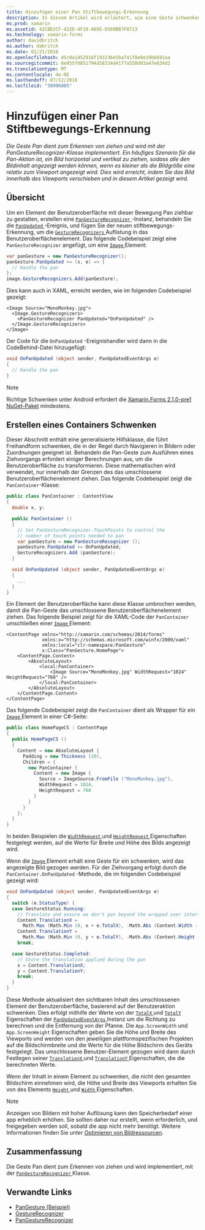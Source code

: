 ```yaml
---
title: Hinzufügen einer Pan Stiftbewegungs-Erkennung
description: In diesem Artikel wird erläutert, wie eine Geste schwenken, horizontal und vertikal ziehen ein Bild, sodass alle den Bildinhalt angezeigt werden können, wenn es kleiner als die Bildgröße eine relativ zum Viewport angezeigt wird.
ms.prod: xamarin
ms.assetid: 42CBD2CF-432D-4F19-A05E-D569BB7F8713
ms.technology: xamarin-forms
author: davidbritch
ms.author: dabritch
ms.date: 01/21/2016
ms.openlocfilehash: 45c0a1452916f193236e5ba741f8e8e19b6691aa
ms.sourcegitcommit: 6e955f6851794d58334d41f7a550d93a47e834d2
ms.translationtype: MT
ms.contentlocale: de-DE
ms.lasthandoff: 07/12/2018
ms.locfileid: "38996805"
---
```

# <a name="adding-a-pan-gesture-recognizer"></a>Hinzufügen einer Pan Stiftbewegungs-Erkennung

_Die Geste Pan dient zum Erkennen von ziehen und wird mit der PanGestureRecognizer-Klasse implementiert. Ein häufiges Szenario für die Pan-Aktion ist, ein Bild horizontal und vertikal zu ziehen, sodass alle den Bildinhalt angezeigt werden können, wenn es kleiner als die Bildgröße eine relativ zum Viewport angezeigt wird. Dies wird erreicht, indem Sie das Bild innerhalb des Viewports verschieben und in diesem Artikel gezeigt wird._

## <a name="overview"></a>Übersicht

Um ein Element der Benutzeroberfläche mit dieser Bewegung Pan ziehbar zu gestalten, erstellen eine [ `PanGestureRecognizer` ](xref:Xamarin.Forms.PanGestureRecognizer) -Instanz, behandeln Sie die [ `PanUpdated` ](xref:Xamarin.Forms.PanGestureRecognizer.PanUpdated) -Ereignis, und fügen Sie der neuen stiftbewegungs-Erkennung, um die [ `GestureRecognizers` ](xref:Xamarin.Forms.View.GestureRecognizers) Auflistung in das Benutzeroberflächenelement. Das folgende Codebeispiel zeigt eine `PanGestureRecognizer` angefügt, um eine [ `Image` ](xref:Xamarin.Forms.Image) Element:

```csharp
var panGesture = new PanGestureRecognizer();
panGesture.PanUpdated += (s, e) => {
  // Handle the pan
};
image.GestureRecognizers.Add(panGesture);
```

Dies kann auch in XAML, erreicht werden, wie im folgenden Codebeispiel gezeigt:

```xaml
<Image Source="MonoMonkey.jpg">
  <Image.GestureRecognizers>
    <PanGestureRecognizer PanUpdated="OnPanUpdated" />
  </Image.GestureRecognizers>
</Image>
```

Der Code für die `OnPanUpdated` -Ereignishandler wird dann in die CodeBehind-Datei hinzugefügt:

```csharp
void OnPanUpdated (object sender, PanUpdatedEventArgs e)
{
  // Handle the pan
}
```

> [!NOTE]
> Richtige Schwenken unter Android erfordert die [Xamarin.Forms 2.1.0-pre1 NuGet-Paket](https://www.nuget.org/packages/Xamarin.Forms/2.1.0.6501-pre1) mindestens.

## <a name="creating-a-pan-container"></a>Erstellen eines Containers Schwenken

Dieser Abschnitt enthält eine generalisierte Hilfsklasse, die führt Freihandform schwenken, die in der Regel durch Navigieren in Bildern oder Zuordnungen geeignet ist. Behandeln die Pan-Geste zum Ausführen eines Ziehvorgangs erfordert einiger Berechnungen aus, um die Benutzeroberfläche zu transformieren. Diese mathematischen wird verwendet, nur innerhalb der Grenzen des das umschlossene Benutzeroberflächenelement ziehen. Das folgende Codebeispiel zeigt die `PanContainer`-Klasse:

```csharp
public class PanContainer : ContentView
{
  double x, y;

  public PanContainer ()
  {
    // Set PanGestureRecognizer.TouchPoints to control the
    // number of touch points needed to pan
    var panGesture = new PanGestureRecognizer ();
    panGesture.PanUpdated += OnPanUpdated;
    GestureRecognizers.Add (panGesture);
  }

  void OnPanUpdated (object sender, PanUpdatedEventArgs e)
  {
    ...
  }
}
```

Ein Element der Benutzeroberfläche kann diese Klasse umbrochen werden, damit die Pan-Geste das umschlossene Benutzeroberflächenelement ziehen. Das folgende Beispiel zeigt für die XAML-Code der `PanContainer` umschließen einer [ `Image` ](xref:Xamarin.Forms.Image) Element:

```xaml
<ContentPage xmlns="http://xamarin.com/schemas/2014/forms"
             xmlns:x="http://schemas.microsoft.com/winfx/2009/xaml"
             xmlns:local="clr-namespace:PanGesture"
             x:Class="PanGesture.HomePage">
    <ContentPage.Content>
        <AbsoluteLayout>
            <local:PanContainer>
                <Image Source="MonoMonkey.jpg" WidthRequest="1024" HeightRequest="768" />
            </local:PanContainer>
        </AbsoluteLayout>
    </ContentPage.Content>
</ContentPage>
```

Das folgende Codebeispiel zeigt die `PanContainer` dient als Wrapper für ein [ `Image` ](xref:Xamarin.Forms.Image) Element in einer C#-Seite:

```csharp
public class HomePageCS : ContentPage
{
  public HomePageCS ()
  {
    Content = new AbsoluteLayout {
      Padding = new Thickness (20),
      Children = {
        new PanContainer {
          Content = new Image {
            Source = ImageSource.FromFile ("MonoMonkey.jpg"),
            WidthRequest = 1024,
            HeightRequest = 768
          }
        }
      }
    };
  }
}
```

In beiden Beispielen die [ `WidthRequest` ](xref:Xamarin.Forms.VisualElement.WidthRequest) und [ `HeightRequest` ](xref:Xamarin.Forms.VisualElement.HeightRequest) Eigenschaften festgelegt werden, auf die Werte für Breite und Höhe des Bilds angezeigt wird.

Wenn die [ `Image` ](xref:Xamarin.Forms.Image) Element erhält eine Geste für ein schwenken, wird das angezeigte Bild gezogen werden. Für der Ziehvorgang erfolgt durch die `PanContainer.OnPanUpdated` -Methode, die im folgenden Codebeispiel gezeigt wird:

```csharp
void OnPanUpdated (object sender, PanUpdatedEventArgs e)
{
  switch (e.StatusType) {
  case GestureStatus.Running:
    // Translate and ensure we don't pan beyond the wrapped user interface element bounds.
    Content.TranslationX =
      Math.Max (Math.Min (0, x + e.TotalX), -Math.Abs (Content.Width - App.ScreenWidth));
    Content.TranslationY =
      Math.Max (Math.Min (0, y + e.TotalY), -Math.Abs (Content.Height - App.ScreenHeight));
    break;

  case GestureStatus.Completed:
    // Store the translation applied during the pan
    x = Content.TranslationX;
    y = Content.TranslationY;
    break;
  }
}
```

Diese Methode aktualisiert den sichtbaren Inhalt des umschlossenen Element der Benutzeroberfläche, basierend auf der Benutzeraktion schwenken. Dies erfolgt mithilfe der Werte von der [ `TotalX` ](xref:Xamarin.Forms.PanUpdatedEventArgs.TotalX) und [ `TotalY` ](xref:Xamarin.Forms.PanUpdatedEventArgs.TotalY) Eigenschaften der [ `PanUpdatedEventArgs` ](xref:Xamarin.Forms.PanUpdatedEventArgs) Instanz um die Richtung zu berechnen und die Entfernung von der Pfanne. Die `App.ScreenWidth` und `App.ScreenHeight` Eigenschaften geben Sie die Höhe und Breite des Viewports und werden von den jeweiligen plattformspezifischen Projekten auf die Bildschirmbreite und die Werte für die Höhe Bildschirm des Geräts festgelegt. Das umschlossene Benutzer-Element gezogen wird dann durch Festlegen seiner [ `TranslationX` ](xref:Xamarin.Forms.VisualElement.TranslationX) und [ `TranslationY` ](xref:Xamarin.Forms.VisualElement.TranslationY) Eigenschaften, die die berechneten Werte.

Wenn der Inhalt in einem Element zu schwenken, die nicht den gesamten Bildschirm einnehmen wird, die Höhe und Breite des Viewports erhalten Sie von des Elements [ `Height` ](xref:Xamarin.Forms.VisualElement.Height) und [ `Width` ](xref:Xamarin.Forms.VisualElement.Width) Eigenschaften.

> [!NOTE]
> Anzeigen von Bildern mit hoher Auflösung kann den Speicherbedarf einer app erheblich erhöhen. Sie sollten daher nur erstellt, wenn erforderlich, und freigegeben werden soll, sobald die app nicht mehr benötigt. Weitere Informationen finden Sie unter [Optimieren von Bildressourcen](~/xamarin-forms/deploy-test/performance.md#optimizeimages).

## <a name="summary"></a>Zusammenfassung

Die Geste Pan dient zum Erkennen von ziehen und wird implementiert, mit der [ `PanGestureRecognizer` ](xref:Xamarin.Forms.PanGestureRecognizer) Klasse.



## <a name="related-links"></a>Verwandte Links

- [PanGesture (Beispiel)](https://developer.xamarin.com/samples/xamarin-forms/WorkingWithGestures/PanGesture/)
- [GestureRecognizer](xref:Xamarin.Forms.GestureRecognizer)
- [PanGestureRecognizer](xref:Xamarin.Forms.PanGestureRecognizer)
